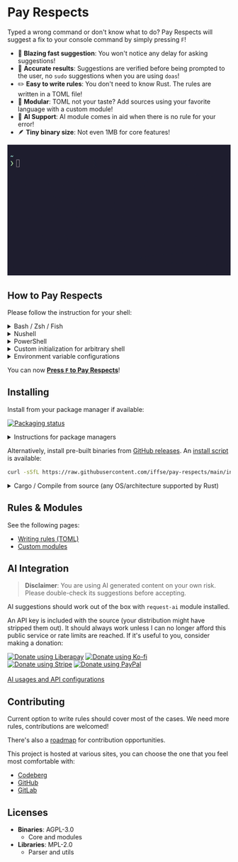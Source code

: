# Pay Respects

Typed a wrong command or don't know what to do? Pay Respects will suggest a fix to your console command by simply pressing `F`!

- 🚀 **Blazing fast suggestion**: You won't notice any delay for asking
suggestions!
- 🎯 **Accurate results**: Suggestions are verified before being prompted to
the user, no `sudo` suggestions when you are using `doas`!
- ✏️ **Easy to write rules**: You don't need to know Rust. The rules are
written in a TOML file!
- 🔩 **Modular**: TOML not your taste? Add sources using your favorite language
with a custom module!
- 🤖 **AI Support**: AI module comes in aid when there is no rule for your
error!
- 🪶 **Tiny binary size**: Not even 1MB for core features!

![showcase](https://raw.githubusercontent.com/iffse/static-assets/refs/heads/main/pay-respects/showcase.gif)

## How to Pay Respects

Please follow the instruction for your shell:

<details>
	<summary>Bash / Zsh / Fish</summary>

> Append the following line to your configuration file (`--alias` no longer
> required for v0.7+):
> ```sh
> eval "$(pay-respects bash --alias)"
> eval "$(pay-respects zsh --alias)"
> pay-respects fish --alias | source
> ```
> Arguments:
> - `--alias [alias]`: Alias to a custom key, defaults to `f`
> - `--nocnf`: Disables `command_not_found` handler

> Manual aliasing (**REMOVED** after v0.7):
> ```sh
> alias f="$(pay-respects bash)"
> alias f="$(pay-respects zsh)"
> alias f="$(pay-respects fish)"
> ```

</details>

<details>
	<summary>Nushell</summary>

> Add the following output to your configuration file:
> ```sh
> pay-respects nushell --alias [<alias>]
> ```

> Or save it as a file:
> ```sh
> pay-respects nushell --alias [<alias>] | save -f ~/.pay-respects.nu
> ```
> and source from your config file:
> ```sh
> source ~/.pay-respects.nu
> ```

</details>

<details>
	<summary>PowerShell</summary>

> Append the following output to your profile:
> ```pwsh
> pay-respects pwsh --alias [<alias>]
> ```

> Or directly pipe the output to your profile:
> ```pwsh
> pay-respects pwsh --alias [<alias>] >> $PROFILE
> ```

</details>

<details>
	<summary>Custom initialization for arbitrary shell</summary>

> pay-respects only requires 2 environment variables to function:
>
> - `_PR_SHELL`: The binary name of the current working shell
> - `_PR_LAST_COMMAND`: The last command
>
> pay-respects echos back, if applicable, a `cd` command that can be evaluated
> by the current working shell.

> General example:
> ```sh
> eval $(_PR_SHELL=sh _PR_LAST_COMMAND="git comit" pay-respects)
> ```

> Following variables are not required, but can be used to reduce unnecessary
> operations:
>
> - `_PR_ALIAS`: A list of aliases to commands. Separated by newlines with
> zsh-like formatting, e.g. `gc=git commit`
> - `_PR_ERROR_MSG`: Error message from the previous command. `pay-respects`
> will rerun previous command to get the error message if absent
> - `_PR_EXECUTABLES`: A space separated list of commands/executables.
> `pay-respects` will search for `$PATH` if absent

</details>

<details>
	<summary>Environment variable configurations</summary>

> - `_PR_LIB`: Directory of modules, analogous to `PATH`. If not provided,
>   search in `PATH` or compile-time provided value
> - `_PR_PACKAGE_MANAGER`: Use defined package manager instead of
> auto-detecting alphabetically. Empty value disables package search
> functionality

> You can specify different modes to run with `_PR_MODE`:
>
> - `noconfirm`: Execute suggestions without confirm
> - `echo`: Print suggestions to `stdout` without executing
> - `cnf`: Used for command not found hook
>
> Example usage with `noconfirm`:
>
> ```sh
> function ff() {
> 	(
> 		export _PR_MODE="noconfirm"
> 		f
> 	)
> }
> ```

</details>

You can now **[Press `F` to Pay Respects]**!

[Press `F` to Pay Respects]: https://en.wikipedia.org/wiki/Press_F_to_pay_respects

## Installing

Install from your package manager if available:

[![Packaging status](https://repology.org/badge/vertical-allrepos/pay-respects.svg)](https://repology.org/project/pay-respects/versions)

<details>
	<summary>Instructions for package managers</summary>

> | OS / Distribution | Repository      | Instructions                                      |
> |-------------------|-----------------|---------------------------------------------------|
> | Arch Linux        | [AUR]           | `paru -S pay-respects` (`-bin`)                   |
> | Arch Linux (ARM)  | [Arch Linux CN] | `sudo pacman -S pay-respects`                     |
> | MacOS / *Any*     | [timescam]      | `brew install timescam/homebrew-tap/pay-respects` |
> | NixOS / *Any*     | [nixpkgs]       | `nix-env -iA nixos.pay-respects`                  |

[AUR]: https://aur.archlinux.org/
[Arch Linux CN]: https://github.com/archlinuxcn/repo
[nixpkgs]: https://github.com/NixOS/nixpkgs
[timescam]: https://github.com/timescam/homebrew-tap

</details>

Alternatively, install pre-built binaries from [GitHub releases]. An [install
script] is available:
```sh
curl -sSfL https://raw.githubusercontent.com/iffse/pay-respects/main/install.sh | sh
```
[GitHub releases]: https://github.com/iffse/pay-respects/releases
[install script]: ./install.sh

<details>
	<summary>Cargo / Compile from source (any OS/architecture supported by Rust)</summary>

> This installation requires you to have Cargo (the Rust package manager) installed.

> Install from [crates.io](https://crates.io/), modules are optional
> ```sh
> cargo install pay-respects
> cargo install pay-respects-module-runtime-rules
> cargo install pay-respects-module-request-ai
> ```

> Clone from git and install, suitable for adding custom compile-time rules:
> ```sh
> git clone --depth 1 https://github.com/iffse/pay-respects
> cd pay-respects
> cargo install --path core
> cargo install --path module-runtime-rules
> cargo install --path module-request-ai
> ```

</details>

## Rules & Modules

See the following pages:

- [Writing rules (TOML)](./rules.md)
- [Custom modules](./modules.md)

## AI Integration

> **Disclaimer**: You are using AI generated content on your own risk. Please
> double-check its suggestions before accepting.

AI suggestions should work out of the box with `request-ai` module installed.

An API key is included with the source (your distribution might have stripped
them out). It should always work unless I can no longer afford this public
service or rate limits are reached. If it's useful to you, consider making a
donation:

<div>
	<a
		href="https://liberapay.com/iff/donate"
		target="_blank"
		rel="noreferrer"
		><img
			src="https://liberapay.com/assets/widgets/donate.svg"
			alt="Donate using Liberapay"
		/></a
	>
	<a href="https://ko-fi.com/iffse" target="_blank" rel="noreferrer"
		><img
			height='30'
			src="https://www.vectorlogo.zone/logos/ko-fi/ko-fi-ar21.svg"
			alt="Donate using Ko-fi"
			style="height: 30px;"
		/></a
	>
	<br />
	<a href="https://iffse.eu.org/stripe" target="_blank" rel="noreferrer"
		><img
			height='30'
			src="https://cdn.brandfolder.io/KGT2DTA4/at/8vbr8k4mr5xjwk4hxq4t9vs/Stripe_wordmark_-_blurple.svg"
			alt="Donate using Stripe"
			style="height: 30px;"
		/></a
	>
	<a
		href="https://www.paypal.com/donate/?hosted_button_id=QN7Z7ZHRAAFZL"
		target="_blank"
		rel="noreferrer"
		><img
			height='30'
			src="https://upload.wikimedia.org/wikipedia/commons/b/b5/PayPal.svg"
			alt="Donate using PayPal"
			style="height: 25px; margin-bottom: 3px;"
		/></a
	>
</div>

[AI usages and API configurations](./module-request-ai/README.md)

## Contributing

Current option to write rules should cover most of the cases. We need more
rules, contributions are welcomed!

There's also a [roadmap] for contribution opportunities.

[roadmap]: ./roadmap.md

This project is hosted at various sites, you can choose the one that you feel
most comfortable with:

- [Codeberg](https://codeberg.org/iff/pay-respects)
- [GitHub](https://github.com/iffse/pay-respects)
- [GitLab](https://gitlab.com/iffse/pay-respects)

## Licenses

- **Binaries**: AGPL-3.0
	- Core and modules
- **Libraries**: MPL-2.0
	- Parser and utils

